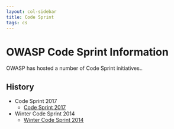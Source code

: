 ```yaml
---
layout: col-sidebar
title: Code Sprint
tags: cs
---
```


# OWASP Code Sprint Information

OWASP has hosted a number of Code Sprint initiatives..

## History

- Code Sprint 2017
  - [Code Sprint 2017](initiatives/code_sprint/cs2017)
- Winter Code Sprint 2014
  - [Winter Code Sprint 2014](initiatives/code_sprint/wcs2014)
